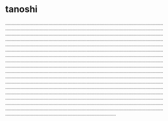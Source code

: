 # tanoshi
...................................................................................................................................................................................................................................................................................................................................................................................................................................................................................................................................................................................................................................................................................................................................................................................................................................................................................................................................................................................................................................................................................................................................................................................................................................................................................................................................................................................................................................................................................................................................................................................................................................................................................................................................................................................................................................................................................................................................................................................................................................................................................................................................................................................................................................................................................